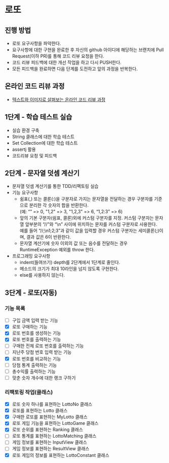 # 로또
## 진행 방법
* 로또 요구사항을 파악한다.
* 요구사항에 대한 구현을 완료한 후 자신의 github 아이디에 해당하는 브랜치에 Pull Request(이하 PR)를 통해 코드 리뷰 요청을 한다.
* 코드 리뷰 피드백에 대한 개선 작업을 하고 다시 PUSH한다.
* 모든 피드백을 완료하면 다음 단계를 도전하고 앞의 과정을 반복한다.

## 온라인 코드 리뷰 과정
* [텍스트와 이미지로 살펴보는 온라인 코드 리뷰 과정](https://github.com/next-step/nextstep-docs/tree/master/codereview)

## 1단계 - 학습 테스트 실습
* 실습 환경 구축
* String 클래스에 대한 학습 테스트
* Set Collection에 대한 학습 테스트
* assertj 활용
* 코드리뷰 요청 및 피드백

## 2단계 - 문자열 덧셈 계산기
* 문자열 덧셈 계산기를 통한 TDD/리팩토링 실습
* 기능 요구사항
    * 쉼표(,) 또는 콜론(:)을 구분자로 가지는 문자열을 전달하는 경우 구분자를 기준으로 분리한 각 숫자의 합을 반환한다.\
    (예: “” => 0, "1,2" => 3, "1,2,3" => 6, “1,2:3” => 6)
    * 앞의 기본 구분자(쉼표, 콜론)외에 커스텀 구분자를 지정. 커스텀 구분자는 문자열 앞부분의 “//”와 “\n” 사이에 위치하는 문자를 커스텀 구분자로 사용한다.\
    예를 들어 “//;\n1;2;3”과 같이 값을 입력할 경우 커스텀 구분자는 세미콜론(;)이며, 결과 값은 6이 반환한다.
    * 문자열 계산기에 숫자 이외의 값 또는 음수를 전달하는 경우 RuntimeException 예외를 throw 한다.
* 프로그래밍 요구사항
    * indent(들여쓰기) depth를 2단계에서 1단계로 줄인다.
    * 메소드의 크기가 최대 10라인을 넘지 않도록 구현한다.
    * else를 사용하지 않는다.
    
## 3단계 - 로또(자동)

### 기능 목록
- [ ] 구입 금액 입력 받는 기능
- [X] 로또 구매하는 기능
- [X] 로또 번호를 생성하는 기능
- [X] 로또 번호를 출력하는 기능
- [ ] 구매한 전체 로또 번호를 출력하는 기능
- [ ] 지난주 당첨 번호 입력 받는 기능
- [X] 로또 번호를 비교하는 기능
- [ ] 당첨 통계 출력하는 기능
- [ ] 총수익률 출력하는 기능
- [ ] 맞춘 숫자 개수에 대한 랭크 구하기

### 리팩토링 작업(클래스)
- [X] 로또 숫자 하나를 표현하는 LottoNo 클래스
- [X] 로또를 표현하는 Lotto 클래스
- [X] 구매한 로또를 표현하는 MyLotto 클래스
- [X] 로또 게임 기능을 표현하는 LottoGame 클래스
- [X] 로또 순위를 표현하는 Ranking 클래스
- [ ] 로또 통계를 표현하는 LottoMatching 클래스
- [ ] 게임 정보를 표현하는 InputView 클래스 
- [ ] 게임 정보를 표현하는 ResultView 클래스
- [X] 로또 게임의 정보를 표현하는 LottoConstant 클래스
